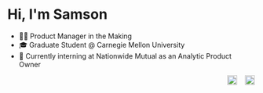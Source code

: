 
# Hi, I'm Samson
- 👨‍💼 Product Manager in the Making
- 🎓 Graduate Student @ Carnegie Mellon University
- 💼 Currently interning at Nationwide Mutual as an Analytic Product Owner
<p align="right">
  <a href="https://www.linkedin.com/in/zhangsa/"><img src="https://img.shields.io/badge/LinkedIn--_.svg?style=social&logo=linkedin&color=0077B5" height="20"></a>&nbsp;&nbsp;&nbsp;
  <a href="mailto:zhongzha@andrew.cmu.edu"><img src="https://img.shields.io/badge/Gmail--_.svg?style=social&logo=gmail&color=D14836" height="20"></a>
</p>
